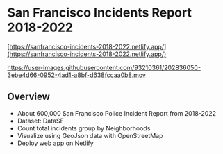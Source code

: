 # San Francisco Incidents Report 2018-2022
[https://sanfrancisco-incidents-2018-2022.netlify.app/](https://sanfrancisco-incidents-2018-2022.netlify.app/)

https://user-images.githubusercontent.com/93210361/202836050-3ebe4d66-0952-4ad1-a8bf-d638fccaa0b8.mov

## Overview
- About 600,000 San Francisco Police Incident Report from 2018-2022 
- Dataset: DataSF
- Count total incidents group by Neighborhoods
- Visualize using GeoJson data with OpenStreetMap
- Deploy web app on Netlify
